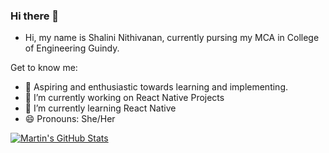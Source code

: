 ### Hi there 👋

- Hi, my name is Shalini Nithivanan, currently pursing my MCA in College of Engineering Guindy.

Get to know me:

- 📖 Aspiring and enthusiastic towards learning and implementing.
- 🔭 I’m currently working on React Native Projects
- 🌱 I’m currently learning React Native
- 😄 Pronouns: She/Her



<a href="https://github.com/Shalini-CEG/Shalini-CEG">
  <img align="center" src="https://github-readme-stats.vercel.app/api?username=Shalini-CEG&show_icons=true&line_height=27&count_private=true&title_color=ffffff&text_color=c9cacc&icon_color=2bbc8a&bg_color=1d1f21" alt="Martin's GitHub Stats" />
</a>




<!--- 👯 I’m looking to collaborate on ...
- 🤔 I’m looking for help with ...
- 💬 Ask me about ...
- ⚡ Fun fact: ...
- 📫 How to reach me: ...
![](https://img.shields.io/badge/Editor-VSCode-informational?style=flat&logo=<LOGO_NAME>&logoColor=white&color=2bbc8a)
--->
